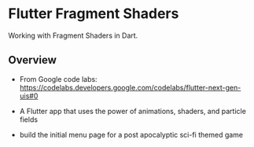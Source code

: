 # Flutter Fragment Shaders

Working with Fragment Shaders in Dart.

## Overview

- From Google code labs: https://codelabs.developers.google.com/codelabs/flutter-next-gen-uis#0

- A Flutter app that uses the power of animations, shaders, and particle fields

- build the initial menu page for a post apocalyptic sci-fi themed game
